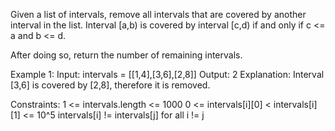 Given a list of intervals, remove all intervals that are covered by another interval in the list. Interval [a,b) is covered by interval [c,d) if and only if c <= a and b <= d.

After doing so, return the number of remaining intervals.

Example 1:
Input: intervals = [[1,4],[3,6],[2,8]]
Output: 2
Explanation: Interval [3,6] is covered by [2,8], therefore it is removed.
 

Constraints:
1 <= intervals.length <= 1000
0 <= intervals[i][0] < intervals[i][1] <= 10^5
intervals[i] != intervals[j] for all i != j
